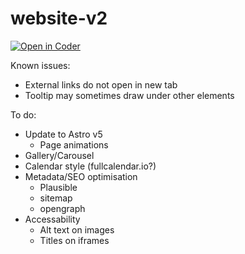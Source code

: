 # website-v2

[![Open in Coder](https://code.artifactory.org.au/open-in-coder.svg)](https://code.artifactory.org.au/templates/vscode/workspace?param.Repository=https://github.com/perth-Artifactory/website&param.Pre-installed%20extensions=%5B%22Markdown%22%2C%22Astro%22%2C%22afweb%22%5D&name=website)

Known issues:
- External links do not open in new tab
- Tooltip may sometimes draw under other elements

To do:
- Update to Astro v5
  - Page animations
- Gallery/Carousel
- Calendar style (fullcalendar.io?)
- Metadata/SEO optimisation
  - Plausible
  - sitemap
  - opengraph
- Accessability
  - Alt text on images
  - Titles on iframes
